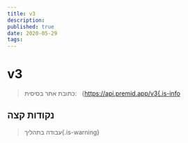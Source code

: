 ```yaml
---
title: v3
description:
published: true
date: 2020-05-29
tags:
---
```


# v3

> כתובת אתר בסיסית:   {https://api.premid.app/v3{.is-info


## נקודות קצה
> עבודה בתהליך{.is-warning}